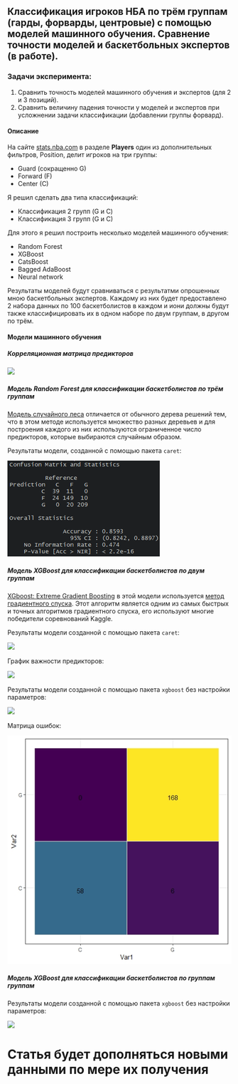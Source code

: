 ## Классификация игроков НБА по трём группам (гарды, форварды, центровые) с помощью моделей машинного обучения. Сравнение точности моделей и баскетбольных экспертов (в работе).

### Задачи эксперимента:

1. Сравнить точность моделей машинного обучения и экспертов (для 2 и 3 позиций).
2. Сравнить величину падения точности у моделей и экспертов при усложнении задачи классификации (добавлении группы форвард).

#### Описание

На сайте [stats.nba.com](https://stats.nba.com) в разделе **Players** один из дополнительных фильтров, Position, делит игроков на три группы:

* Guard (сокращенно G)
* Forward (F)
* Center (C)

Я решил сделать два типа классификаций:

* Классификация 2 групп (G и C)
* Классификация 3 групп (G и С)

Для этого я решил построить несколько моделей машинного обучения:

* Random Forest
* XGBoost
* CatsBoost
* Bagged AdaBoost
* Neural network

Результаты моделей будут сравниваться с результатми опрошенных мною баскетбольных экспертов. Каждому из них будет предоставлено 2 набора данных по 100 баскетболистов в каждом и иони должны будут также классифицировать их в одном наборе по двум группам, в другом по трём.

#### Модели машинного обучения

##### Корреляционная матрица предикторов

![](C:/Users/Мама/Desktop/Rplot.jpeg)

##### Модель Random Forest для классификации баскетболистов по трём группам

[Модель случайного леса](https://ru.wikipedia.org/wiki/Random_forest) отличается от обычного дерева решений тем, что в этом методе используется множество разных деревьев и для построения каждого из них используются ограниченное число предикторов, которые выбираются случайным образом.

Результаты модели, созданной с помощью пакета ```caret```:

![](image/rf3.bmp)

##### Модель XGBoost для классификации баскетболистов по двум группам

[XGboost: Extreme Gradient Boosting](https://cran.r-project.org/web/packages/xgboost/index.html) в этой модели используется [метод градиентного спуска](http://www.machinelearning.ru/wiki/index.php?title=Метод_градиентного_спуска). Этот алгоритм является одним из самых быстрых и точных алгоритмов градиентного спуска, его используют многие победители соревнований Kaggle.

Результаты модели созданной с помощью пакета ```caret```:

![](C:/Users/Мама/Desktop/xg2.bmp)

График важности предикторов:

![](C:/Users/Мама/Desktop/Rplot01.jpeg)

Результаты модели созданной с помощью пакета ```xgboost``` без настройки параметров:

![](C:/Users/Мама/Desktop/xg22.bmp)

Матрица ошибок:

![](image/Rplot02.jpeg)

##### Модель XGBoost для классификации баскетболистов по группам группам

Результаты модели созданной с помощью пакета ```xgboost``` без настройки параметров:

![](C:/Users/Мама/Desktop/xg3.bmp)

# Статья будет дополняться новыми данными по мере их получения
